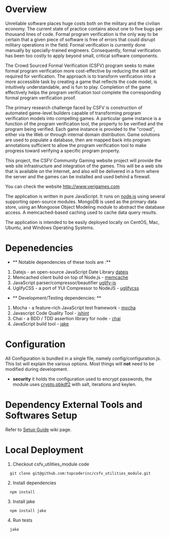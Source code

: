 # Overview

  Unreliable software places huge costs both on the military and the civilian economy. The current state of practice contains about one to five bugs per thousand lines of code. Formal program verification is the only way to be certain that a given piece of software is free of errors that could disrupt military operations in the field. Formal verification is currently done manually by specially-trained engineers. Consequently, formal verification has been too costly to apply beyond small, critical software components.

  The Crowd Sourced Formal Verification (CSFV) program seeks to make formal program verification more cost-effective by reducing the skill set required for verification. The approach is to transform verification into a more accessible task by creating a game that reflects the code model, is intuitively understandable, and is fun to play. Completion of the game effectively helps the program verification tool complete the corresponding formal program verification proof.

  The primary research challenge faced by CSFV is construction of automated game-level builders capable of transforming program verification models into compelling games. A particular game instance is a function of the program verification tool, the property to be verified and the program being verified. Each game instance is provided to the "crowd", either via the Web or through internal domain distribution. Game solutions are used to populate a database, then are mapped back into program annotations sufficient to allow the program verification tool to make progress toward verifying a specific program property.

  This project, the CSFV Community Gaming website project will provide the web site infrastructure and integration of the games. This will be a web site that is available on the Internet, and also will be delivered in a form where the server and the games can be installed and used behind a firewall.

  You can check the website http://www.verigames.com

  The application is written in pure JavaScript.  It runs on [node.js](http://nodejs.org/) using several supporting open-source modules.  MongoDB is used as the primary data store, using an Mongoose Object Modeling module to abstract the database access.  A memcached-based caching used to cache data query results.

  The application is intended to be easily deployed locally on CentOS, Mac, Ubuntu, and Windows Operating Systems.

# Depenedencies
 * ** Notable dependencies of these tools are :**
 1. Datejs - an open-source JavaScript Date Library [datejs](http://www.datejs.com/)
 2. Memcached client build on top of Node.js - [memcache](https://github.com/3rd-Eden/node-memcached)
 3. JavaScript parser/compressor/beautifier [uglify-js](https://github.com/mishoo/UglifyJS)
 4. UglifyCSS - a port of YUI Compressor to NodeJS - [uglifycss](https://github.com/fmarcia/UglifyCSS)
 
 * ** Development/Testing dependencies: **
 1. Mocha - a feature-rich JavaScript test framework - [mocha](http://visionmedia.github.io/mocha/)
 2. Javascript Code Quality Tool - [jshint](http://www.jshint.com/)
 3. Chai - a BDD / TDD assertion library for node - [chai](http://chaijs.com/)
 4. JavaScript build tool - [jake](https://github.com/mde/jake)

# Configuration
All Configuration is bundled in a single file, namely config/configuration.js. This list will explain the various options. Most things will __not__ need to be modified during development.

 * **security** it holds the configuration used to encrypt passwords, the module uses [crypto.pbkdf2](http://nodejs.org/api/crypto.html#crypto_crypto_pbkdf2_password_salt_iterations_keylen_callback) with salt, iterations and keylen.

# Dependency External Tools and Softwares Setup

 Refer to [Setup Guide](https://github.com/topcoderinc/csfv_frontend_module/wiki/Setup-Guide) wiki page.

# Local Deployment

1. Checkout csfv_utilities_module code
```
  git clone git@github.com:topcoderinc/csfv_utilities_module.git
```
2. Install dependencies
```
  npm install
```

3. Install jake
```
  npm install jake
```

4. Run tests
```
  jake
```


